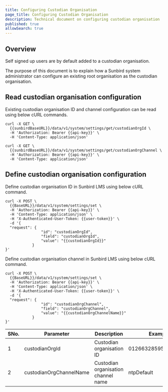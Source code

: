 ```yaml
---
title: Configuring Custodian Organisation
page_title: Configuring Custodian Organisation
description: Technical document on configuring custodian organisation
published: true
allowSearch: true
---
```


## Overview
Self signed up users are by default added to a custodian organisation. 

The purpose of this document is to explain how a Sunbird system administrator can configure an existing root organisation as the custodian organisation.

## Read custodian organisation configuration

Existing custodian organisation ID and channel configuration can be read using below cURL commands.

```
curl -X GET \
  {{sunbirdBaseURL}}/data/v1/system/settings/get/custodianOrgId \
  -H 'Authorization: Bearer {{api-key}}' \
  -H 'Content-Type: application/json'
```

```
curl -X GET \
  {{sunbirdBaseURL}}/data/v1/system/settings/get/custodianOrgChannel \
  -H 'Authorization: Bearer {{api-key}}' \
  -H 'Content-Type: application/json'
```

## Define custodian organisation configuration

Define custodian organisation ID in Sunbird LMS using below cURL command.

```
curl -X POST \
  {{BaseURL}}/data/v1/system/settings/set \
  -H 'Authorization: Bearer {{api-key}}' \
  -H 'Content-Type: application/json' \
  -H 'X-Authenticated-User-Token: {{user-token}}' \
  -d '{
  "request": {
                "id": "custodianOrgId",
                "field": "custodianOrgId",
                "value": "{{custodianOrgId}}"
            }
}'
```

Define custodian organisation channel in Sunbird LMS using below cURL command.

```
curl -X POST \
  {{BaseURL}}/data/v1/system/settings/set \
  -H 'Authorization: Bearer {{api-key}}' \
  -H 'Content-Type: application/json' \
  -H 'X-Authenticated-User-Token: {{user-token}}' \
  -d '{
  "request": {
                "id": "custodianOrgChannel",
                "field": "custodianOrgChannel",
                "value": "{{custodianOrgChannelName}}"
            }
}'
```

SNo. | Parameter | Description | Example
-----|-----------|-------------|---------
1 | custodianOrgId | Custodian organisation ID | 0126632859575746566
2 | custodianOrgChannelName | Custodian organisation channel name | ntpDefault

